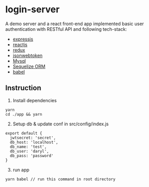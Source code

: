 # login-server

A demo server and a react front-end app implemented basic user authentication with RESTful API and following tech-stack:

- [expressjs](https://github.com/expressjs/express)
- [reactjs](https://reactjs.org/)
- [redux](https://redux.js.org/)
- [jsonwebtoken](https://github.com/auth0/node-jsonwebtoken)
- [Mysql](https://www.mysql.com/)
- [Sequelize ORM](https://github.com/sequelize/sequelize)
- [babel](https://babeljs.io/)



## Instruction
1. Install dependencies 

```
yarn
cd ./app && yarn
```

2. Setup db & update conf in src/config/index.js
```
export default {
  jwtsecret: 'secret',
  db_host: 'localhost',
  db_name: 'test',
  db_user: 'daryl',
  db_pass: 'password'
}
```

3. run app
```
yarn babel // run this command in root directory
```
